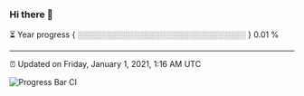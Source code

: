 ### Hi there 👋

⏳ Year progress { ░░░░░░░░░░░░░░░░░░░░░░░░░░░░░░ } 0.01 %

---

⏰ Updated on Friday, January 1, 2021, 1:16 AM UTC

![Progress Bar CI](https://github.com/arthurbuhl/arthurbuhl/workflows/Progress%20Bar%20CI/badge.svg)
